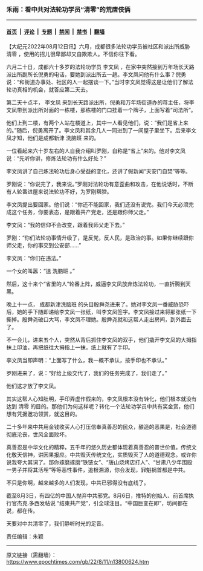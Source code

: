 ### 禾雨：看中共对法轮功学员“清零”的荒唐伎俩

---

#### [首页](../../../..?n13800624) &nbsp;|&nbsp; [评论](../../../../../epoch-comment?n13800624) &nbsp;|&nbsp; [专题](../../../../../epoch-special?n13800624) &nbsp;|&nbsp; [禁闻](../../../../../epoch-news?n13800624) &nbsp;|&nbsp; [禁书](../../../../../books?n13800624) &nbsp;|&nbsp; [翻墙](https://github.com/gfw-breaker/nogfw/blob/master/README.md?n13800624)


<div class="post_content" id="artbody" itemprop="articleBody">
 <!-- article content begin -->
 <p>
  【大纪元2022年08月12日讯】六月，成都很多法轮功学员被社区和派出所威胁
  <ok href="https://www.epochtimes.com/gb/tag/%E6%B8%85%E9%9B%B6.html">
   清零
  </ok>
  ，使用的招儿很卑鄙却又自欺欺人。不信你往下看。
 </p>
 <p>
  六月二十日，成都六十多岁的法轮功学员
  <ok href="https://www.epochtimes.com/gb/tag/%E6%9D%8E%E6%96%87%E5%87%A4.html">
   李文凤
  </ok>
  ，在家中突然接到万年场长天路派出所副所长倪勇的电话，要她到派出所去一趟。李文凤问他有什么事？倪勇说：“和街道办事处、社区的人一起摆谈一下。”当时李文凤觉得这是让他们了解法轮功真相的机会，就答应第二天去。
 </p>
 <p>
  第二天十点半，
  <ok href="https://www.epochtimes.com/gb/tag/%E6%9D%8E%E6%96%87%E5%87%A4.html">
   李文凤
  </ok>
  来到长天路派出所，倪勇和万年场街道办的蒋主任，将李文凤带到派出所对面的一栋楼，那栋楼的门口挂着一个牌子，上面写着“司法所”。
 </p>
 <p>
  他们上到二楼，有两个人站在楼道上，其中一人看见他们，说：“我们是省上来的。”随后，倪勇离开了。李文凤和其余几人一同进到了一间屋子里坐下。后来李文凤才知，他们是成都新津
  <ok href="https://www.epochtimes.com/gb/tag/%E6%B4%97%E8%84%91%E7%8F%AD.html">
   洗脑班
  </ok>
  来的。
 </p>
 <p>
  一位看起来六十岁左右的人自我介绍叫罗刚，自称是“省上”来的。他对李文凤说：“先听你讲，修炼法轮功有什么好处？”
 </p>
 <p>
  李文凤讲了自己炼法轮功后身心受益的变化，还讲了假新闻“天安门自焚”等等。
 </p>
 <p>
  罗刚说：“你说完了，我来说。”罗刚对法轮功有意歪曲和攻击，在他说话时，不断有人轮番进屋来说法轮功不好，为罗刚帮腔。
 </p>
 <p>
  李文凤提出要回家。他们说：“你还不能回家，我们还没有说完。我们今天必须完成这个任务，你要表态，是跟着共产党走，还是跟你师父走。”
 </p>
 <p>
  李文凤：“我的信仰不会改变，跟着我师父走下去。”
 </p>
 <p>
  罗刚：“你们法轮功事情升级了，是反党，反人民，是政治的事。如果你继续跟你师父走，你的事交到公安部……”
 </p>
 <p>
  李文凤：“你们在违法。”
 </p>
 <p>
  一个女的叫嚣：“送
  <ok href="https://www.epochtimes.com/gb/tag/%E6%B4%97%E8%84%91%E7%8F%AD.html">
   洗脑班
  </ok>
  。”
 </p>
 <p>
  然后，这十来个“省里的人”轮番上阵，威逼李文凤放弃炼法轮功，一直折腾到天黑。
 </p>
 <p>
  晚上十一点，
  <ok href="https://www.epochtimes.com/gb/tag/%E6%88%90%E9%83%BD%E6%96%B0%E6%B4%A5%E6%B4%97%E8%84%91%E7%8F%AD.html">
   成都新津洗脑班
  </ok>
  的头目殷舜尧进来了。她对李文凤一番威胁恐吓后，她的手下随即递给李文凤一张纸，叫李文凤签字。李文凤接过来将那张纸一下撕掉。殷舜尧破口大骂，李文凤不理她。殷舜尧就和这帮人走出房间，到外面去了。
 </p>
 <p>
  不一会儿，进来五个人，突然从背后抓住李文凤的双手，他们撬开李文凤的大拇指抹上印油，再把纸往大拇指上一抹，纸上就有了手印。
 </p>
 <p>
  李文凤当即声明：“上面写了什么，我一概不承认，按手印也不承认。”
 </p>
 <p>
  罗刚进来了，说：“好给上级交代了，我们的任务完成了，我们走了。”
 </p>
 <p>
  他们这才放了李文凤。
 </p>
 <p>
  其实这帮人心知肚明，手印弄虚作假来的，李文凤根本没有转化，他们根本就没有达到
  <ok href="https://www.epochtimes.com/gb/tag/%E6%B8%85%E9%9B%B6.html">
   清零
  </ok>
  的目的。那他们为何这样呢？转化一个法轮功学员中共有奖金赏，他们想有凭据邀功领赏，就这目的。
 </p>
 <p>
  二十多年来中共用金钱收买人心打压信奉真善忍的民众，酿造的恶果是，社会道德彻底沦丧，世风全面败坏。
 </p>
 <p>
  真善忍是中华文化的精粹，五千年的悠久历史都体现着真善忍的普世价值。传统文化敬天信神，讲因果报应。中共毁灭传统文化，实质毁灭了人的道德观念。或许你说我夸大其词了。那你琢磨琢磨“铁链女”、“唐山烧烤店打人”、“甘肃八少年围殴一男子并将其活埋”等等恶性事件，追根溯源，你会发现，罪魁祸首都是中共。
 </p>
 <p>
  不只是你啊，越来越多的人们发现，中共已邪得没有底线了。
 </p>
 <p>
  截至8月3日，有四亿的中国人抛弃中共邪党。8月6日，推特的创始人、前首席执行官杰克.多西发帖说 “结束共产党”，引全球注目。“中国巨变在即”，坊间都在说，都在传。
 </p>
 <p>
  天要对中共清零了，我们静听时光的足音。
 </p>
 <p>
  责任编辑：朱颖
 </p>
 <!-- article content end -->
 <div id="below_article_ad">
 </div>
</div>


---

原文链接（需翻墙）：https://www.epochtimes.com/gb/22/8/11/n13800624.htm